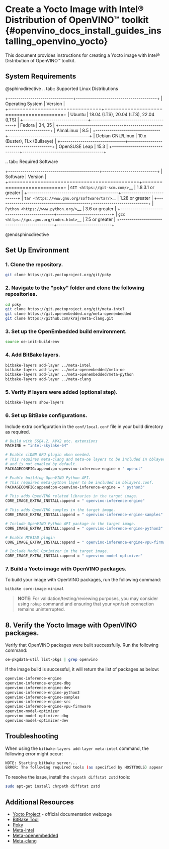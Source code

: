 # Create a Yocto Image with Intel® Distribution of OpenVINO™ toolkit {#openvino_docs_install_guides_installing_openvino_yocto}

This document provides instructions for creating a Yocto image with Intel® Distribution of OpenVINO™ toolkit.

## System Requirements

@sphinxdirective
.. tab:: Supported Linux Distributions

   +--------------------------------+----------------------------------------+
   | Operating System               | Version                                |
   +================================+========================================+
   | Ubuntu                         | 18.04 (LTS), 20.04 (LTS), 22.04 (LTS)  |
   +--------------------------------+----------------------------------------+
   | Fedora                         | 34, 35                                 |
   +--------------------------------+----------------------------------------+
   | AlmaLinux                      | 8.5                                    |
   +--------------------------------+----------------------------------------+
   | Debian GNU/Linux               | 10.x (Buster), 11.x (Bullseye)         |
   +--------------------------------+----------------------------------------+
   | OpenSUSE Leap                  | 15.3                                   |
   +--------------------------------+----------------------------------------+

.. tab::  Required Software

   +---------------------------------------------+---------------------------+
   | Software                                    | Version                   |
   +=============================================+===========================+
   | `GIT <https://git-scm.com/>`__              | 1.8.3.1 or greater        |
   +---------------------------------------------+---------------------------+
   | `tar <https://www.gnu.org/software/tar/>`__ | 1.28 or greater           |
   +---------------------------------------------+---------------------------+
   | `Python <https://www.python.org/>`__        | 3.6 or greater            |
   +---------------------------------------------+---------------------------+
   | `gcc <https://gcc.gnu.org/index.html>`__    | 7.5 or greater            |
   +---------------------------------------------+---------------------------+

@endsphinxdirective


## Set Up Environment

### 1. Clone the repository.

```sh
git clone https://git.yoctoproject.org/git/poky
```

### 2. Navigate to the "poky" folder and clone the following repositories.

```sh
cd poky
git clone https://git.yoctoproject.org/git/meta-intel
git clone https://git.openembedded.org/meta-openembedded
git clone https://github.com/kraj/meta-clang.git
```

### 3. Set up the OpenEmbedded build environment.

```sh
source oe-init-build-env
```

### 4. Add BitBake layers.

```sh
bitbake-layers add-layer ../meta-intel
bitbake-layers add-layer ../meta-openembedded/meta-oe
bitbake-layers add-layer ../meta-openembedded/meta-python
bitbake-layers add-layer ../meta-clang
```

### 5. Verify if layers were added (optional step).

```sh
bitbake-layers show-layers
```

### 6. Set up BitBake configurations.

Include extra configuration in the `conf/local.conf` file in your build directory as required.

```sh
# Build with SSE4.2, AVX2 etc. extensions
MACHINE = "intel-skylake-64"

# Enable clDNN GPU plugin when needed.
# This requires meta-clang and meta-oe layers to be included in bblayers.conf
# and is not enabled by default.
PACKAGECONFIG:append:pn-openvino-inference-engine = " opencl"

# Enable building OpenVINO Python API.
# This requires meta-python layer to be included in bblayers.conf.
PACKAGECONFIG:append:pn-openvino-inference-engine = " python3"

# This adds OpenVINO related libraries in the target image.
CORE_IMAGE_EXTRA_INSTALL:append = " openvino-inference-engine"

# This adds OpenVINO samples in the target image.
CORE_IMAGE_EXTRA_INSTALL:append = " openvino-inference-engine-samples"

# Include OpenVINO Python API package in the target image.
CORE_IMAGE_EXTRA_INSTALL:append = " openvino-inference-engine-python3"

# Enable MYRIAD plugin
CORE_IMAGE_EXTRA_INSTALL:append = " openvino-inference-engine-vpu-firmware"

# Include Model Optimizer in the target image.
CORE_IMAGE_EXTRA_INSTALL:append = " openvino-model-optimizer"
```

### 7. Build a Yocto image with OpenVINO packages.

To build your image with OpenVINO packages, run the following command:

```sh
bitbake core-image-minimal
```

> **NOTE**: For validation/testing/reviewing purposes, you may consider using `nohup` command and ensuring that your vpn/ssh connection remains uninterrupted.

## 8. Verify the Yocto Image with OpenVINO packages.

Verify that OpenVINO packages were built successfully.
Run the following command:
```sh
oe-pkgdata-util list-pkgs | grep openvino
```

If the image build is successful, it will return the list of packages as below:
```sh
openvino-inference-engine
openvino-inference-engine-dbg
openvino-inference-engine-dev
openvino-inference-engine-python3
openvino-inference-engine-samples
openvino-inference-engine-src
openvino-inference-engine-vpu-firmware
openvino-model-optimizer
openvino-model-optimizer-dbg
openvino-model-optimizer-dev
```
## Troubleshooting

When using the `bitbake-layers add-layer meta-intel` command, the following error might occur:
```sh
NOTE: Starting bitbake server...
ERROR: The following required tools (as specified by HOSTTOOLS) appear to be unavailable in PATH, please install them in order to proceed: chrpath diffstat pzstd zstd
```

To resolve the issue, install the `chrpath diffstat zstd` tools:

```sh
sudo apt-get install chrpath diffstat zstd
```

## Additional Resources

- [Yocto Project](https://docs.yoctoproject.org/) - official documentation webpage
- [BitBake Tool](https://docs.yoctoproject.org/bitbake/)
- [Poky](https://git.yoctoproject.org/poky)
- [Meta-intel](https://git.yoctoproject.org/meta-intel/tree/README)
- [Meta-openembedded](http://cgit.openembedded.org/meta-openembedded/tree/README)
- [Meta-clang](https://github.com/kraj/meta-clang/tree/master/#readme)